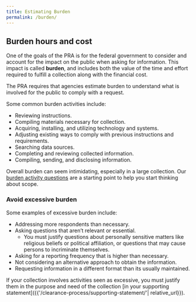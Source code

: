 ```yaml
---
title: Estimating Burden
permalink: /burden/
---
```


## Burden hours and cost

One of the goals of the PRA is for the federal government to consider and account for the impact on the public when asking for information. This impact is called **burden**, and includes both the value of the time and effort required to fulfill a collection along with the financial cost. 

The PRA requires that agencies estimate burden to understand what is involved for the public to comply with a request. 

Some common burden activities include:  

-	Reviewing instructions.
-	Compiling materials necessary for collection.
-	Acquiring, installing, and utilizing technology and systems.
-	Adjusting existing ways to comply with previous instructions and requirements.
-	Searching data sources.
-	Completing and reviewing collected information.
-	Compiling, sending, and disclosing information.

Overall burden can seem intimidating, especially in a large collection. Our [burden activity questions]({{'/burden/activities/'|relative_url}}) are a starting point to help you start thinking about scope.

### Avoid excessive burden

Some examples of excessive burden include:

-	Addressing more respondents than necessary.
-	Asking questions that aren’t relevant or essential.
    -	You must justify questions about personally sensitive matters like religious beliefs or political affiliation, or questions that may cause persons to incriminate themselves.
-	Asking for a reporting frequency that is higher than necessary.
-	Not considering an alternative approach to obtain the information.
-	Requesting information in a different format than its usually maintained.

If your collection involves activities seen as excessive, you must justify them in the purpose and need of the collection [in your supporting statement]({{'/clearance-process/supporting-statement/'| relative_url}}). 
